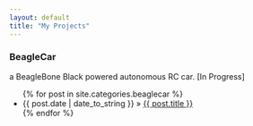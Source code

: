 ```yaml
---
layout: default
title: "My Projects"
---
```


<h3>BeagleCar</h3> a BeagleBone Black powered autonomous RC car. [In Progress]
  <ul class="posts">
    {% for post in site.categories.beaglecar %}
      <li><span class="meta">{{ post.date | date_to_string }}</span> &raquo; <a href="{{ post.url }}">{{ post.title }}</a></li>
    {% endfor %}
  </ul>
